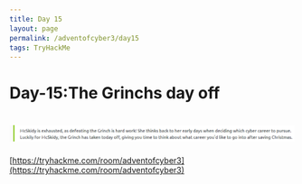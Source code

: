 ```yaml
---
title: Day 15
layout: page
permalink: /adventofcyber3/day15
tags: TryHackMe
---
```


# Day-15:The Grinchs day off
# ![front](/images/aoc3/d15/front.png)
[https://tryhackme.com/room/adventofcyber3](https://tryhackme.com/room/adventofcyber3)

